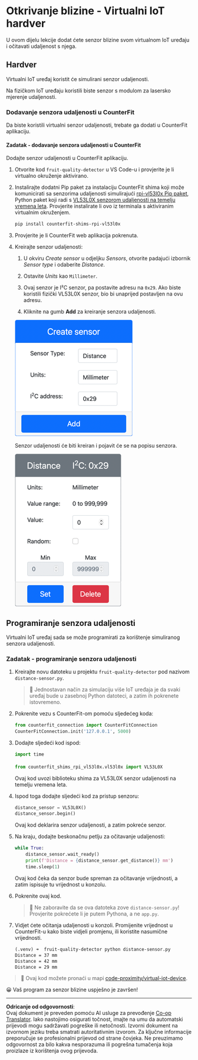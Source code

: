 <!--
CO_OP_TRANSLATOR_METADATA:
{
  "original_hash": "7e9f05bdc50a40fd924b1d66934471bf",
  "translation_date": "2025-08-28T12:14:54+00:00",
  "source_file": "4-manufacturing/lessons/4-trigger-fruit-detector/virtual-device-proximity.md",
  "language_code": "hr"
}
-->
# Otkrivanje blizine - Virtualni IoT hardver

U ovom dijelu lekcije dodat ćete senzor blizine svom virtualnom IoT uređaju i očitavati udaljenost s njega.

## Hardver

Virtualni IoT uređaj koristit će simulirani senzor udaljenosti.

Na fizičkom IoT uređaju koristili biste senzor s modulom za lasersko mjerenje udaljenosti.

### Dodavanje senzora udaljenosti u CounterFit

Da biste koristili virtualni senzor udaljenosti, trebate ga dodati u CounterFit aplikaciju.

#### Zadatak - dodavanje senzora udaljenosti u CounterFit

Dodajte senzor udaljenosti u CounterFit aplikaciju.

1. Otvorite kod `fruit-quality-detector` u VS Code-u i provjerite je li virtualno okruženje aktivirano.

1. Instalirajte dodatni Pip paket za instalaciju CounterFit shima koji može komunicirati sa senzorima udaljenosti simulirajući [rpi-vl53l0x Pip paket](https://pypi.org/project/rpi-vl53l0x/), Python paket koji radi s [VL53L0X senzorom udaljenosti na temelju vremena leta](https://wiki.seeedstudio.com/Grove-Time_of_Flight_Distance_Sensor-VL53L0X/). Provjerite instalirate li ovo iz terminala s aktiviranim virtualnim okruženjem.

    ```sh
    pip install counterfit-shims-rpi-vl53l0x
    ```

1. Provjerite je li CounterFit web aplikacija pokrenuta.

1. Kreirajte senzor udaljenosti:

    1. U okviru *Create sensor* u odjeljku *Sensors*, otvorite padajući izbornik *Sensor type* i odaberite *Distance*.

    1. Ostavite *Units* kao `Millimeter`.

    1. Ovaj senzor je I²C senzor, pa postavite adresu na `0x29`. Ako biste koristili fizički VL53L0X senzor, bio bi unaprijed postavljen na ovu adresu.

    1. Kliknite na gumb **Add** za kreiranje senzora udaljenosti.

    ![Postavke senzora udaljenosti](../../../../../translated_images/counterfit-create-distance-sensor.967c9fb98f27888d95920c9784d004c972490eb71f70397fe13bd70a79a879a3.hr.png)

    Senzor udaljenosti će biti kreiran i pojavit će se na popisu senzora.

    ![Kreirani senzor udaljenosti](../../../../../translated_images/counterfit-distance-sensor.079eefeeea0b68afc36431ce8fcbe2f09a7e4916ed1cd5cb30e696db53bc18fa.hr.png)

## Programiranje senzora udaljenosti

Virtualni IoT uređaj sada se može programirati za korištenje simuliranog senzora udaljenosti.

### Zadatak - programiranje senzora udaljenosti

1. Kreirajte novu datoteku u projektu `fruit-quality-detector` pod nazivom `distance-sensor.py`.

    > 💁 Jednostavan način za simulaciju više IoT uređaja je da svaki uređaj bude u zasebnoj Python datoteci, a zatim ih pokrenete istovremeno.

1. Pokrenite vezu s CounterFit-om pomoću sljedećeg koda:

    ```python
    from counterfit_connection import CounterFitConnection
    CounterFitConnection.init('127.0.0.1', 5000)
    ```

1. Dodajte sljedeći kod ispod:

    ```python
    import time
    
    from counterfit_shims_rpi_vl53l0x.vl53l0x import VL53L0X
    ```

    Ovaj kod uvozi biblioteku shima za VL53L0X senzor udaljenosti na temelju vremena leta.

1. Ispod toga dodajte sljedeći kod za pristup senzoru:

    ```python
    distance_sensor = VL53L0X()
    distance_sensor.begin()
    ```

    Ovaj kod deklarira senzor udaljenosti, a zatim pokreće senzor.

1. Na kraju, dodajte beskonačnu petlju za očitavanje udaljenosti:

    ```python
    while True:
        distance_sensor.wait_ready()
        print(f'Distance = {distance_sensor.get_distance()} mm')
        time.sleep(1)
    ```

    Ovaj kod čeka da senzor bude spreman za očitavanje vrijednosti, a zatim ispisuje tu vrijednost u konzolu.

1. Pokrenite ovaj kod.

    > 💁 Ne zaboravite da se ova datoteka zove `distance-sensor.py`! Provjerite pokrećete li je putem Pythona, a ne `app.py`.

1. Vidjet ćete očitanja udaljenosti u konzoli. Promijenite vrijednost u CounterFit-u kako biste vidjeli promjenu, ili koristite nasumične vrijednosti.

    ```output
    (.venv) ➜  fruit-quality-detector python distance-sensor.py 
    Distance = 37 mm
    Distance = 42 mm
    Distance = 29 mm
    ```

> 💁 Ovaj kod možete pronaći u mapi [code-proximity/virtual-iot-device](../../../../../4-manufacturing/lessons/4-trigger-fruit-detector/code-proximity/virtual-iot-device).

😀 Vaš program za senzor blizine uspješno je završen!

---

**Odricanje od odgovornosti**:  
Ovaj dokument je preveden pomoću AI usluge za prevođenje [Co-op Translator](https://github.com/Azure/co-op-translator). Iako nastojimo osigurati točnost, imajte na umu da automatski prijevodi mogu sadržavati pogreške ili netočnosti. Izvorni dokument na izvornom jeziku treba smatrati autoritativnim izvorom. Za ključne informacije preporučuje se profesionalni prijevod od strane čovjeka. Ne preuzimamo odgovornost za bilo kakva nesporazuma ili pogrešna tumačenja koja proizlaze iz korištenja ovog prijevoda.